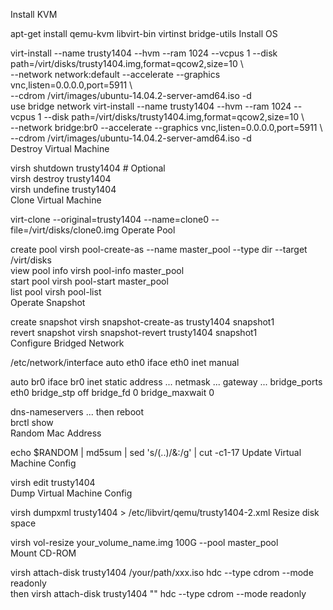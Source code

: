 Install KVM

apt-get install qemu-kvm libvirt-bin virtinst bridge-utils
Install OS

virt-install --name trusty1404 --hvm --ram 1024 --vcpus 1 --disk path=/virt/disks/trusty1404.img,format=qcow2,size=10 \  
--network network:default --accelerate --graphics vnc,listen=0.0.0.0,port=5911 \  
--cdrom /virt/images/ubuntu-14.04.2-server-amd64.iso -d  
use bridge network
virt-install --name trusty1404 --hvm --ram 1024 --vcpus 1 --disk path=/virt/disks/trusty1404.img,format=qcow2,size=10 \  
--network bridge:br0 --accelerate --graphics vnc,listen=0.0.0.0,port=5911 \  
--cdrom /virt/images/ubuntu-14.04.2-server-amd64.iso -d  
Destroy Virtual Machine

virsh shutdown trusty1404 # Optional  
virsh destroy trusty1404  
virsh undefine trusty1404  
Clone Virtual Machine

virt-clone --original=trusty1404 --name=clone0 --file=/virt/disks/clone0.img
Operate Pool

create pool
virsh pool-create-as --name master_pool --type dir --target /virt/disks  
view pool info
virsh pool-info master_pool  
start pool
virsh pool-start master_pool  
list pool
virsh pool-list  
Operate Snapshot

create snapshot
virsh snapshot-create-as trusty1404 snapshot1  
revert snapshot
virsh snapshot-revert trusty1404 snapshot1  
Configure Bridged Network

/etc/network/interface
auto eth0
iface eth0 inet manual

auto br0
iface br0 inet static
address ...
netmask ...
gateway ...
bridge_ports eth0
bridge_stp off
bridge_fd 0
bridge_maxwait 0

dns-nameservers ...
then
reboot  
brctl show  
Random Mac Address

echo $RANDOM | md5sum | sed 's/\(..\)/&:/g' | cut -c1-17
Update Virtual Machine Config

virsh edit trusty1404  
Dump Virtual Machine Config

virsh dumpxml trusty1404 > /etc/libvirt/qemu/trusty1404-2.xml
Resize disk space

virsh vol-resize your_volume_name.img 100G --pool master_pool  
Mount CD-ROM

virsh attach-disk trusty1404 /your/path/xxx.iso hdc --type cdrom --mode readonly  
then
virsh attach-disk trusty1404 "" hdc --type cdrom --mode readonly  
